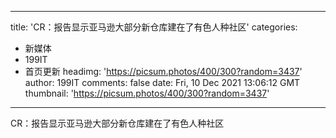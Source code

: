 
---
title: 'CR：报告显示亚马逊大部分新仓库建在了有色人种社区'
categories: 
 - 新媒体
 - 199IT
 - 首页更新
headimg: 'https://picsum.photos/400/300?random=3437'
author: 199IT
comments: false
date: Fri, 10 Dec 2021 13:06:12 GMT
thumbnail: 'https://picsum.photos/400/300?random=3437'
---

<div>   
CR：报告显示亚马逊大部分新仓库建在了有色人种社区  
</div>
            